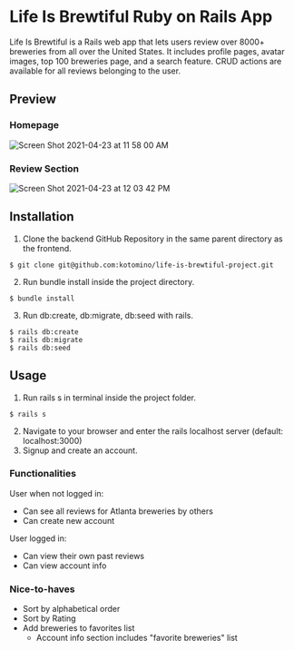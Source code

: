 # Life Is Brewtiful Ruby on Rails App

Life Is Brewtiful is a Rails web app that lets users review over 8000+ breweries from all over the United States. It includes profile pages, avatar images, top 100 breweries page, and a search feature. CRUD actions are available for all reviews belonging to the user.

## Preview
### Homepage
![Screen Shot 2021-04-23 at 11 58 00 AM](https://user-images.githubusercontent.com/73256077/115898728-e0620000-a42b-11eb-8b85-2560ec1dc351.png)
### Review Section
![Screen Shot 2021-04-23 at 12 03 42 PM](https://user-images.githubusercontent.com/73256077/115898803-f40d6680-a42b-11eb-8049-6cdd88c1dca0.png)

## Installation
 1. Clone the backend GitHub Repository in the same parent directory as the frontend.
 ```
 $ git clone git@github.com:kotomino/life-is-brewtiful-project.git
 ```
2. Run bundle install inside the project directory.
``` 
$ bundle install
```
3. Run db:create, db:migrate, db:seed with rails.
```
$ rails db:create
$ rails db:migrate
$ rails db:seed
```

## Usage
1. Run rails s in terminal inside the project folder.
```
$ rails s
```
2. Navigate to your browser and enter the rails localhost server (default: localhost:3000)
3. Signup and create an account.

### Functionalities
User when not logged in:
- Can see all reviews for Atlanta breweries by others
- Can create new account

User logged in:
- Can view their own past reviews
- Can view account info
  

### Nice-to-haves
- Sort by alphabetical order
- Sort by Rating
- Add breweries to favorites list
  - Account info section includes "favorite breweries" list

